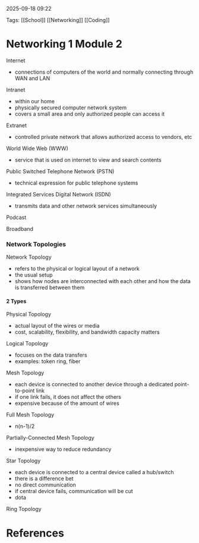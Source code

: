 	
2025-09-18  09:22

Tags: [[School]] [[Networking]] [[Coding]]

# Networking 1 Module 2


Internet
- connections of computers of the world and normally connecting through WAN and LAN

Intranet
- within our home
- physically secured computer network system
- covers a small area and only authorized people can access it

Extranet
- controlled private network that allows authorized access to vendors, etc

World Wide Web (WWW)
- service that is used on internet to view and search contents

Public Switched Telephone Network (PSTN)
- technical expression for public telephone systems

Integrated Services Digital Network (ISDN)
- transmits data and other network services simultaneously

Podcast

Broadband


### Network Topologies
Network Topology
- refers to the physical or logical layout of a network
- the usual setup
- shows how nodes are interconnected with each other and how the data is transferred between them

#### 2 Types

Physical Topology
- actual layout of the wires or media
- cost, scalability, flexibility, and bandwidth capacity matters

Logical Topology
- focuses on the data transfers
- examples: token ring, fiber

Mesh Topology
- each device is connected to another device through a dedicated point-to-point link
- if one link fails, it does not affect the others
- expensive because of the amount of wires

Full Mesh Topology
- n(n-1)/2

Partially-Connected Mesh Topology
- inexpensive way to reduce redundancy

Star Topology
- each device is connected to a central device called a hub/switch
- there is a difference bet
- no direct communication
- if central device fails, communication will be cut
- dota

Ring Topology









# References